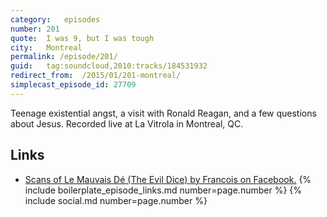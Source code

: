 ```yaml
---
category:   episodes
number: 201
quote:  I was 9, but I was tough
city:   Montreal
permalink: /episode/201/
guid:	tag:soundcloud,2010:tracks/184531932
redirect_from:  /2015/01/201-montreal/
simplecast_episode_id: 27709
---
```


Teenage existential angst, a visit with Ronald Reagan, and a few questions about Jesus. Recorded live at La Vitrola in Montreal, QC.

## Links
- [Scans of Le Mauvais Dé (The Evil Dice) by Francois on Facebook.](https://www.facebook.com/Mesklinite/media_set?set=a.438552264228.212558.505739228&type=3)
{% include boilerplate_episode_links.md number=page.number %}
{% include social.md number=page.number %}